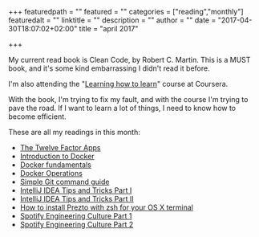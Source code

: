 +++
featuredpath = ""
featured = ""
categories = ["reading","monthly"]
featuredalt = ""
linktitle = ""
description = ""
author = ""
date = "2017-04-30T18:07:02+02:00"
title = "april 2017"

+++

My current read book is Clean Code, by Robert C. Martin. This is a MUST book, and it's some kind embarrassing I didn't read it before. 

I'm also attending the "[Learning how to learn](https://www.coursera.org/learn/aprendiendo-a-aprender/home/welcome)" course at Coursera.

With the book, I'm trying to fix my fault, and with the course I'm trying to pave the road. If I want to learn a lot of things, I need to know how to become efficient.

These are all my readings in this month:

- [The Twelve Factor Apps](https://12factor.net/)
- [Introduction to Docker](https://training.docker.com/introduction-to-docker)
- [Docker fundamentals](https://training.docker.com/docker-fundamentals)
- [Docker Operations](https://training.docker.com/docker-operations)
- [Simple Git command guide](http://rogerdudler.github.io/git-guide/)
- [IntelliJ IDEA Tips and Tricks Part I](https://www.youtube.com/watch?v=KsVWdGOnHZU)
- [IntelliJ IDEA Tips and Tricks Part II](https://www.youtube.com/watch?v=EvXpgL2iho4)
- [How to install Prezto with zsh for your OS X terminal](https://codurance.com/2015/03/16/installing-zprezto-a-quick-guide/)
- [Spotify Engineering Culture Part 1](https://labs.spotify.com/2014/03/27/spotify-engineering-culture-part-1/)
- [Spotify Engineering Culture Part 2](https://labs.spotify.com/2014/09/20/spotify-engineering-culture-part-2/)

